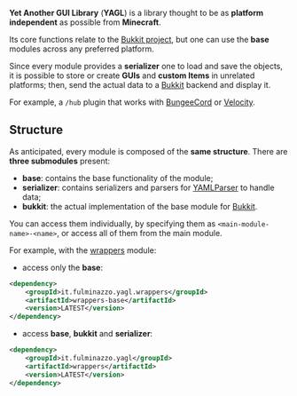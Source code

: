 **Yet Another GUI Library** (**YAGL**) is a library thought to be as **platform independent** as possible from **Minecraft**.

Its core functions relate to the [Bukkit project](https://dev.bukkit.org/), but one can use the **base** modules across any preferred platform.

Since every module provides a **serializer** one to load and save the objects,
it is possible to store or create **GUIs** and **custom Items** in unrelated platforms;
then, send the actual data to a [Bukkit](https://dev.bukkit.org/) backend and display it.

For example, a `/hub` plugin that works with [BungeeCord](https://www.spigotmc.org/wiki/bungeecord/) or [Velocity](https://papermc.io/software/velocity).

## Structure
As anticipated, every module is composed of the **same structure**.
There are **three submodules** present:
- **base**: contains the base functionality of the module;
- **serializer**: contains serializers and parsers for [YAMLParser](https://github.com/Fulminazzo/YAMLParser) to handle data;
- **bukkit**: the actual implementation of the base module for [Bukkit](https://dev.bukkit.org/).

You can access them individually, by specifying them as `<main-module-name>-<name>`, or access all of them from the main module.

For example, with the [wrappers](wrappers/README.md) module:
- access only the **base**:
```xml
<dependency>
    <groupId>it.fulminazzo.yagl.wrappers</groupId>
    <artifactId>wrappers-base</artifactId>
    <version>LATEST</version>
</dependency>
```
- access **base**, **bukkit** and **serializer**:
```xml
<dependency>
    <groupId>it.fulminazzo.yagl</groupId>
    <artifactId>wrappers</artifactId>
    <version>LATEST</version>
</dependency>
```